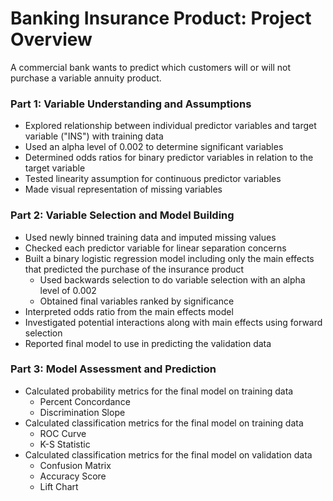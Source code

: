 # Banking Insurance Product: Project Overview

A commercial bank wants to predict which customers will or will not purchase a variable annuity product.

### Part 1: Variable Understanding and Assumptions
* Explored relationship between individual predictor variables and target variable ("INS") with training data
* Used an alpha level of 0.002 to determine significant variables
* Determined odds ratios for binary predictor variables in relation to the target variable
* Tested linearity assumption for continuous predictor variables
* Made visual representation of missing variables

### Part 2: Variable Selection and Model Building
* Used newly binned training data and imputed missing values
* Checked each predictor variable for linear separation concerns
* Built a binary logistic regression model including only the main effects that predicted the purchase of the insurance product
  * Used backwards selection to do variable selection with an alpha level of 0.002
  * Obtained final variables ranked by significance
* Interpreted odds ratio from the main effects model
* Investigated potential interactions along with main effects using forward selection
* Reported final model to use in predicting the validation data

### Part 3: Model Assessment and Prediction
* Calculated probability metrics for the final model on training data
  * Percent Concordance
  * Discrimination Slope
* Calculated classification metrics for the final model on training data
  * ROC Curve
  * K-S Statistic
* Calculated classification metrics for the final model on validation data
  * Confusion Matrix
  * Accuracy Score
  * Lift Chart

